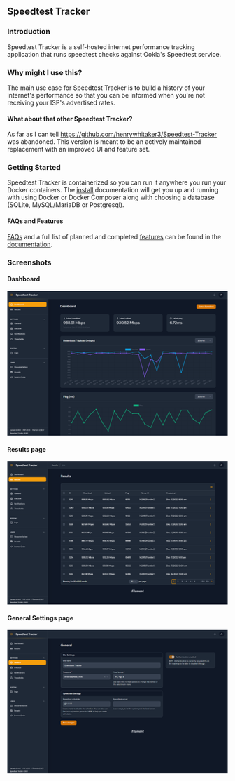 ## Speedtest Tracker

### Introduction

Speedtest Tracker is a self-hosted internet performance tracking application that runs speedtest checks against Ookla's Speedtest service.

### Why might I use this?

The main use case for Speedtest Tracker is to build a history of your internet's performance so that you can be informed when you're not receiving your ISP's advertised rates.

#### What about that other Speedtest Tracker?

As far as I can tell https://github.com/henrywhitaker3/Speedtest-Tracker was abandoned. This version is meant to be an actively maintained replacement with an improved UI and feature set.

### Getting Started

Speedtest Tracker is containerized so you can run it anywhere you run your Docker containers. The [install](https://docs.speedtest-tracker.dev/getting-started/installation) documentation will get you up and running with using Docker or Docker Composer along with choosing a database (SQLite, MySQL/MariaDB or Postgresql).

#### FAQs and Features

[FAQs](https://docs.speedtest-tracker.dev/faqs) and a full list of planned and completed [features](https://docs.speedtest-tracker.dev/getting-started/features) can be found in the [documentation](https://docs.speedtest-tracker.dev).

### Screenshots
#### Dashboard
![Dashboard](.github/screenshots/dashboard_screenshot.png)

#### Results page
![Results page](.github/screenshots/results_screenshot.png)

#### General Settings page
![General Settings page](.github/screenshots/general_settings_screenshot.png)
